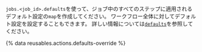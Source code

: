 `jobs.<job_id>.defaults`を使って、ジョブ中のすべてのステップに適用されるデフォルト設定の`map`を作成してください。 ワークフロー全体に対してデフォルト設定を設定することもできます。 詳しい情報については[`defaults`](/actions/using-workflows/workflow-syntax-for-github-actions#defaults)を参照してください。

{% data reusables.actions.defaults-override %}
